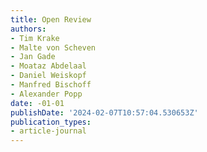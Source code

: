 ```yaml
---
title: Open Review
authors:
- Tim Krake
- Malte von Scheven
- Jan Gade
- Moataz Abdelaal
- Daniel Weiskopf
- Manfred Bischoff
- Alexander Popp
date: -01-01
publishDate: '2024-02-07T10:57:04.530653Z'
publication_types:
- article-journal
---
```

